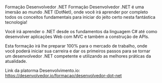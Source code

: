 Formação Desenvolvedor .NET
Formação Desenvolvedor .NET é uma imersão ao mundo .NET (DotNet), onde você irá aprender por completo todos os conceitos fundamentais para iniciar do jeito certo nesta fantástica tecnologia!

Você irá aprender o .NET desde os fundamentos da linguagem C# até como desenvolver aplicações Web com MVC e também a construção de APIs.

Esta formação irá lhe preparar 100% para o mercado de trabalho, onde você poderá iniciar sua carreira e dar os primeiros passos para se tornar um desenvolvedor .NET competente e utilizando as melhores práticas da atualidade.


Link da platorma Desenvolvimento.io: https://desenvolvedor.io/formacao/desenvolvedor-dot-net
